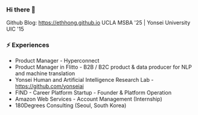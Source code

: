 ### Hi there 👋

Github Blog: https://ethhong.github.io
UCLA MSBA '25 | Yonsei University UIC '15

###  ⚡ Experiences

* Product Manager - Hyperconnect
* Product Manager in Flitto - B2B / B2C product & data producer for NLP and machine translation
* Yonsei Human and Artificial Intelligence Research Lab - https://github.com/yonseiai
* FIND - Career Platform Startup - Founder & Platform Operation
* Amazon Web Services - Account Management (Internship)
* 180Degrees Consulting (Seoul, South Korea)
